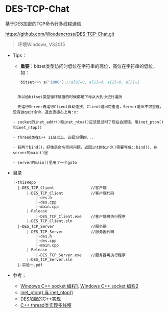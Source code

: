 # DES-TCP-Chat

基于DES加密的TCP命令行多线程通信

https://github.com/Woodencross/DES-TCP-Chat.git

> 环境Windows, VS2015

- Tips：
  
  - **重要**：bitset类型访问时低位在字符串的高位，高位在字符串的低位，如：
  
    ```c++
    bitset<4> a("1000");//a[0]=0, a[1]=0, a[2]=0, a[3]=1
  ```
  
    所以给bitset类型循环赋值的时候都是下标从大到小进行遍历
  
  - 先运行Server再运行Client自动连接，Client退出可重连，Server退出不可重连，没有做quit命令，退出直接右上角:x:
  
  - socket的inet_addr()和inet_ntoa()应该是过时了现在会报错，用inet_pton()和inet_ntop()
  
  - thread类在C++ 11及以上，还挺方便的...
  
  - 有两个bind()，好像是命名空间问题，返回int的bind()需要写成::bind()，在server的main()里
  
  - server的main()里用了一个goto
  
- 目录

  ```
  |-thisRepo
  	|-DES_TCP_Client				//客户端
  		|-DES_TCP_Client			//客户端代码
  			|-des.h
  			|-des.cpp
  			|-main.cpp
  		|-Release
  			|-DES_TCP_Client.exe	//客户端可执行程序
  		|-DES_TCP_Client.sln
  	|-DES_TCP_Server				//服务器
  		|-DES_TCP_Server			//服务器代码
  			|-des.h
  			|-des.cpp
  			|-main.cpp
  		|-Release
  			|-DES_TCP_Server.exe	//服务器可执行程序
  		|-DES_TCP_Server.sln
  	|-实验一.pdf
  ```

- 参考：

  - [Windows C++ socket 编程1](https://blog.csdn.net/xiaoquantouer/article/details/58001960), [Windows C++ socket 编程2](https://blog.csdn.net/uupton/article/details/82714798)
  - [inet_pton() 与 inet_ntop()](https://blog.csdn.net/zyy617532750/article/details/58595700)
  - [DES加密的C++实现](https://blog.csdn.net/lisonglisonglisong/article/details/41777413)
  - [C++ thread类实现多线程](https://blog.csdn.net/dcrmg/article/details/53912941)